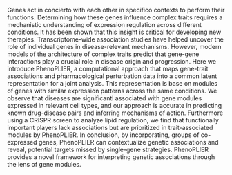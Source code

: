 Genes act in concierto with each other in specifico contexts to perform their functions. Determining how these genes influence complex traits requires a mechanistic understanding of expression regulation across different conditions. It has been shown that this insight is critical for developing new therapies. Transcriptome-wide association studies have helped uncover the role of individual genes in disease-relevant mechanisms. However, modern models of the architecture of complex traits predict that gene-gene interactions play a crucial role in disease origin and progression. Here we introduce PhenoPLIER, a computational approach that maps gene-trait associations and pharmacological perturbation data into a common latent representation for a joint analysis. This representation is base on modules of genes with similar expression patterns across the same conditions. We observe that diseases are significantl associated with gene modules expressed in relevant cell types, and our approach is accurate in predicting known drug-disease pairs and inferring mechanisms of action. Furthermore using a CRISPR screen to analyze lipid regulation, we find that functionally important players lack associations but are prioritized in trait-associated modules by PhenoPLIER. In conclusion, by incorporating, groups of co-expressed genes, PhenoPLIER can contextualize genetic associations and reveal, potential targets missed by single-gene strategies. PhenoPLIER provides a novel framework for interpreting genetic associations through the lens of gene modules.
